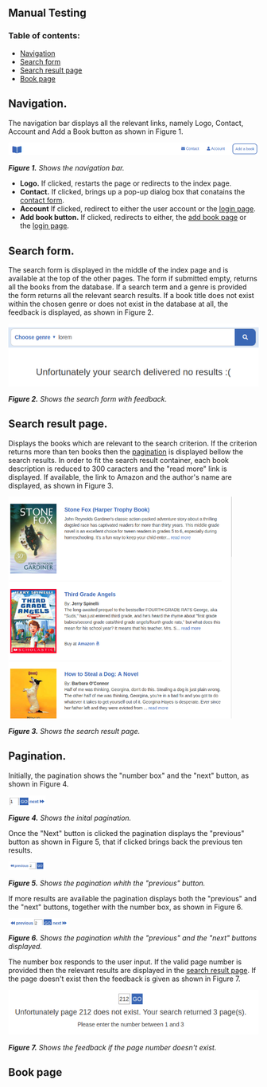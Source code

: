 ## Manual Testing

### Table of contents:
- [Navigation](#Navigation)
- [Search form](#Search-form)
- [Search result page](#Search-result-page)
- [Book page](#Book-page)

## Navigation.
The navigation bar displays all the relevant links, namely Logo, Contact, Account and Add a Book button as shown in Figure 1.

  <kbd>
   <img src="/static/images/testing/navigation.png" width="550" alt="navigation bar">
  </kbd>
  
  ***Figure 1.*** *Shows the navigation bar.*


* **Logo.** If clicked, restarts the page or redirects to the index page.
* **Contact.** If clicked, brings up a pop-up dialog box that conatains the [contact form](#contact-form).
* **Account** If clicked, redirect to either the user account or the [login page](#login-page).
* **Add book button.** If clicked, redirects to either, the [add book page](#Add-book-page) or the [login page](#login-page).

## Search form.
The search form is displayed in the middle of the index page and is available at the top of the other pages. The form if submitted empty, returns all the books from the database. If a search term and a genre is provided the form returns all the relevant search results. If a book title does not exist within the chosen genre or does not exist in the database at all, the feedback is displayed, as shown in Figure 2.

 <kbd>
   <img src="/static/images/testing/searchForm.png" width="550" alt="Search form with feedback">
  </kbd>
  
  ***Figure 2.*** *Shows the search form with feedback.*

## Search result page.

Displays the books which are relevant to the search criterion. If the criterion returns more than ten books then the [pagination](#Pagination) is displayed bellow the search results. In order to fit the search result container, each book description is reduced to 300 caracters and the "read more" link is displayed. If available, the link to Amazon and the author's name are displayed, as shown in Figure 3.

 <kbd>
   <img src="/static/images/testing/results.png" width="450" alt="Search results">
  </kbd>
  
  ***Figure 3.*** *Shows the search result page.*

## Pagination.
Initially, the pagination shows the "number box" and the "next" button, as shown in Figure 4.
  
  <kbd>
   <img src="/static/images/testing/initPagination.png" width="75" alt="Initial pagination">
  </kbd>
  
  ***Figure 4.*** *Shows the inital pagination.*
  
  
  Once the "Next" button is clicked the pagination displays the "previous" button as shown in Figure 5, that if clicked brings back the previous ten results. 
  
   <kbd>
   <img src="/static/images/testing/prevPagination.png" width="75" alt="The pagination with the previous button">
  </kbd>
  
  ***Figure 5.*** *Shows the pagination whith the "previous" button.*
  
  
  If more results are available the pagination displays both the "previous" and the "next" buttons, together with the number box, as shown in Figure 6.
  
   <kbd>
   <img src="/static/images/testing/prevNextPagination.png" width="120" alt="The pagination with the previous and the next button"s>
  </kbd>
  
  ***Figure 6.*** *Shows the pagination whith the "previous" and the "next" buttons displayed.*
  
The number box responds to the user input. If the valid page number is provided then the relevant results are displayed in the [search result page](#Search-resul-page). If the page doesn't exist then the feedback is given as shown in Figure 7.

   <kbd>
   <img src="/static/images/testing/feedbackPagination.png" width="550" alt="The pagination feedback">
  </kbd>
  
  ***Figure 7.*** *Shows the feedback if the page number doesn't exist.*
  
  
  
  ## Book page
  
  


